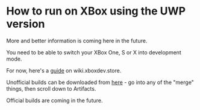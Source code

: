 # How to run on XBox using the UWP version

More and better information is coming here in the future.

You need to be able to switch your XBox One, S or X into development mode.

For now, here's a [guide](https://wiki.xboxdev.store/en/PPSSPPSetupGuide) on wiki.xboxdev.store.

Unofficial builds can be downloaded from [here](https://github.com/izzy2lost/ppsspp/actions) - go into any of the "merge" things, then scroll down to Artifacts.

Official builds are coming in the future.
